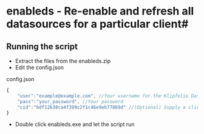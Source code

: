 # enableds - Re-enable and refresh all datasources for a particular client# 

## Running the script ##

- Extract the files from the enableds.zip 
- Edit the config.json 

config.json
``` javascript
{
    "user":"example@example.com", //Your username for the Klipfolio Dashboard
    "pass":"your_password", //Your password
    "cid":"6df12b38ca4f399c2f1c46e9eb77869d" //(Optional) Supply a client_id if you are a Partner account 
}

```

- Double click enableds.exe and let the script run
